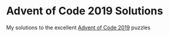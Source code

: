 # Advent of Code 2019 Solutions
My solutions to the excellent [Advent of Code 2019](https://adventofcode.com/2019) puzzles
